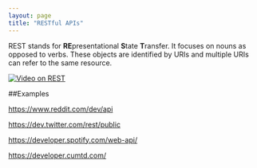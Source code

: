 ```yaml
---
layout: page
title: "RESTful APIs"
---
```


REST stands for **RE**presentational **S**tate **T**ransfer. It focuses on nouns as opposed to verbs.
These objects are identified by URIs and multiple URIs can refer to the same resource.

[![Video on REST](http://img.youtube.com/vi/llpr5924N7E/0.jpg)](https://www.youtube.com/watch?v=llpr5924N7E)

##Examples

https://www.reddit.com/dev/api

https://dev.twitter.com/rest/public

https://developer.spotify.com/web-api/

https://developer.cumtd.com/
